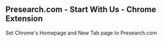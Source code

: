 ## Presearch.com - Start With Us - Chrome Extension

Set Chrome's Homepage and New Tab page to Presearch.com
